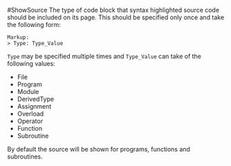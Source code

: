 #ShowSource
The type of code block that syntax highlighted source code should be included on its page. This should be specified only once and take the following form:

    Markup:
    > Type: Type_Value

`Type` may be specified multiple times and `Type_Value` can take of the following values:

 * File
 * Program
 * Module
 * DerivedType
 * Assignment
 * Overload
 * Operator
 * Function
 * Subroutine

By default the source will be shown for programs, functions and subroutines.
